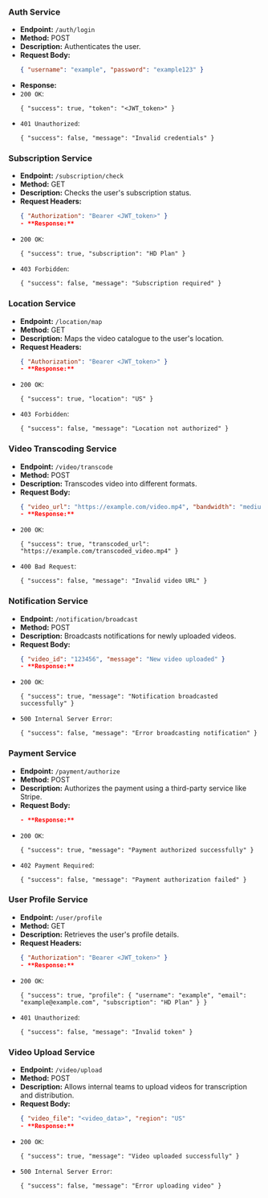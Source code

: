 ### Auth Service

- **Endpoint:** `/auth/login`
- **Method:** POST
- **Description:** Authenticates the user.
- **Request Body:** 
  ```json
  { "username": "example", "password": "example123" }

- **Response:** 
- `200 OK`: 
  ```
  { "success": true, "token": "<JWT_token>" }
  ```
- `401 Unauthorized`: 
  ```
  { "success": false, "message": "Invalid credentials" }
  ```

### Subscription Service

- **Endpoint:** `/subscription/check`
- **Method:** GET
- **Description:** Checks the user's subscription status.
- **Request Headers:** 
  ```json
  { "Authorization": "Bearer <JWT_token>" }
  - **Response:** 
- `200 OK`: 
  ```
  { "success": true, "subscription": "HD Plan" }
  ```
- `403 Forbidden`: 
  ```
  { "success": false, "message": "Subscription required" }
  ```

### Location Service

- **Endpoint:** `/location/map`
- **Method:** GET
- **Description:** Maps the video catalogue to the user's location.
- **Request Headers:** 
  ```json
  { "Authorization": "Bearer <JWT_token>" }
  - **Response:** 
- `200 OK`: 
  ```
  { "success": true, "location": "US" }
  ```
- `403 Forbidden`: 
  ```
  { "success": false, "message": "Location not authorized" }
  ```

### Video Transcoding Service

- **Endpoint:** `/video/transcode`
- **Method:** POST
- **Description:** Transcodes video into different formats.
- **Request Body:** 
  ```json
  { "video_url": "https://example.com/video.mp4", "bandwidth": "medium" }
  - **Response:** 
- `200 OK`: 
  ```
  { "success": true, "transcoded_url": "https://example.com/transcoded_video.mp4" }
  ```
- `400 Bad Request`: 
  ```
  { "success": false, "message": "Invalid video URL" }
  ```

### Notification Service

- **Endpoint:** `/notification/broadcast`
- **Method:** POST
- **Description:** Broadcasts notifications for newly uploaded videos.
- **Request Body:** 
  ```json
  { "video_id": "123456", "message": "New video uploaded" }
  - **Response:** 
- `200 OK`: 
  ```
  { "success": true, "message": "Notification broadcasted successfully" }
  ```
- `500 Internal Server Error`: 
  ```
  { "success": false, "message": "Error broadcasting notification" }
  ```

### Payment Service

- **Endpoint:** `/payment/authorize`
- **Method:** POST
- **Description:** Authorizes the payment using a third-party service like Stripe.
- **Request Body:** 
  ```json
  - **Response:** 
- `200 OK`: 
  ```
  { "success": true, "message": "Payment authorized successfully" }
  ```
- `402 Payment Required`: 
  ```
  { "success": false, "message": "Payment authorization failed" }
  ```

### User Profile Service

- **Endpoint:** `/user/profile`
- **Method:** GET
- **Description:** Retrieves the user's profile details.
- **Request Headers:** 
  ```json
  { "Authorization": "Bearer <JWT_token>" }
  - **Response:** 
- `200 OK`: 
  ```
  { "success": true, "profile": { "username": "example", "email": "example@example.com", "subscription": "HD Plan" } }
  ```
- `401 Unauthorized`: 
  ```
  { "success": false, "message": "Invalid token" }
  ```

### Video Upload Service

- **Endpoint:** `/video/upload`
- **Method:** POST
- **Description:** Allows internal teams to upload videos for transcription and distribution.
- **Request Body:** 
  ```json
  { "video_file": "<video_data>", "region": "US" 
  - **Response:** 
- `200 OK`: 
  ```
  { "success": true, "message": "Video uploaded successfully" }
  ```
- `500 Internal Server Error`: 
  ```
  { "success": false, "message": "Error uploading video" }
  ```



